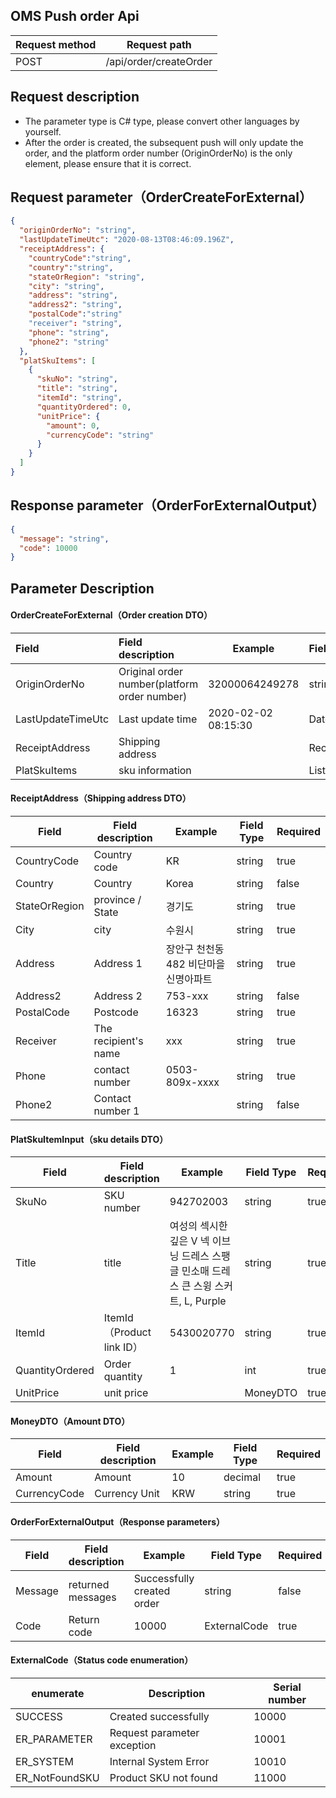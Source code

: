 ## OMS Push order Api
Request method | Request path
---|---
POST| /api/order/createOrder

  

## Request description

- The parameter type is C# type, please convert other languages by yourself.
- After the order is created, the subsequent push will only update the order, and the platform order number (OriginOrderNo) is the only element, please ensure that it is correct.

## Request parameter（OrderCreateForExternal）

```json
{
  "originOrderNo": "string",
  "lastUpdateTimeUtc": "2020-08-13T08:46:09.196Z",
  "receiptAddress": {
	"countryCode":"string",
	"country":"string",
    "stateOrRegion": "string",
    "city": "string",
    "address": "string",
    "address2": "string",
	"postalCode":"string"
    "receiver": "string",
    "phone": "string",
    "phone2": "string"
  },
  "platSkuItems": [
    {
      "skuNo": "string",
      "title": "string",
      "itemId": "string",
      "quantityOrdered": 0,
      "unitPrice": {
        "amount": 0,
        "currencyCode": "string"
      }
    }
  ]
}
```

## Response parameter（OrderForExternalOutput）

```json
{
  "message": "string",
  "code": 10000
}
```



## Parameter Description

#### OrderCreateForExternal（Order creation DTO）

| Field  | Field description  | Example    | Field Type  | Required |
| :------------------ | :----------------------- | ------------------- | :--------------------- | -------- |
| OriginOrderNo | Original order number(platform order number) | 32000064249278      | string                 | true     |
| LastUpdateTimeUtc   | Last update time             | 2020-02-02 08:15:30 | DateTime               | true     |
| ReceiptAddress      | Shipping address                 |                     | ReceiptAddress         | true     |
| PlatSkuItems        | sku information                  |                     | List<PlatSkuItemInput> | true     |


#### ReceiptAddress（Shipping address DTO）

| Field | Field description   | Example     | Field Type | Required |
| ------------- | ---------- | ------------------------------------- | -------- | -------- |
| CountryCode   | Country code | KR                                    | string   | true     |
| Country       | Country       | Korea                                 | string   | false    |
| StateOrRegion | province / State       | 경기도                                | string   | true     |
| City          | city       | 수원시                                | string   | true     |
| Address       | Address 1      | 장안구 천천동 482 비단마을 신명아파트 | string   | true     |
| Address2      | Address 2      | 753-xxx                               | string   | false    |
| PostalCode    | Postcode       | 16323                                 | string   | true     |
| Receiver      | The recipient's name | xxx                                   | string   | true     |
| Phone         | contact number   | 0503-809x-xxxx                        | string   | true     |
| Phone2        | Contact number 1  |                                       | string   | false    |



#### PlatSkuItemInput（sku details DTO）

| Field | Field description | Example | Field Type | Required |
| --------------- | ---------------------- | ------------------------------------------------------------ | -------- | -------- |
| SkuNo           | SKU number                | 942702003                                                    | string   | true     |
| Title           | title                   | 여성의 섹시한 깊은 V 넥 이브닝 드레스 스팽글 민소매 드레스 큰 스윙 스커트, L, Purple | string   | true     |
| ItemId          | ItemId（Product link ID） | 5430020770                                                   | string   | true     |
| QuantityOrdered | Order quantity               | 1                                                            | int      | true     |
| UnitPrice       | unit price                   |                                                              | MoneyDTO | true     |


#### MoneyDTO（Amount DTO）

| Field | Field description | Example | Field Type | Required |
| ------------ | -------- | ---- | -------- | -------- |
| Amount       | Amount     | 10   | decimal  | true     |
| CurrencyCode | Currency Unit | KRW  | string   | true     |



#### OrderForExternalOutput（Response parameters）

| Field    | Field description | Example         | Field Type     | Required |
| ------- | -------- | ------------ | ------------ | -------- |
| Message | returned messages | Successfully created order | string       | false    |
| Code    | Return code | 10000        | ExternalCode | true     |




#### ExternalCode（Status code enumeration）

| enumerate         | Description         | Serial number  |
| ------------ | ------------ | ----- |
| SUCCESS      | Created successfully     | 10000 |
| ER_PARAMETER | Request parameter exception | 10001 |
| ER_SYSTEM    | Internal System Error | 10010 |
| ER_NotFoundSKU    | Product SKU not found | 11000 |
